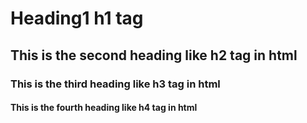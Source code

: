 # Heading1 h1 tag
## This is the second heading like h2 tag in html
### This is the third heading like h3 tag in html
#### This is the fourth heading like h4 tag in html
